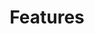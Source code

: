 ---
title: "Features"
description: "Libero consequuntur doloremque amet, cum fugiat ipsam blanditiis corrupti praesentium quis."
draft: false
layout: "features"

features:
  subtitle: "Features of Genezio"
  title: "Focus on what really matters"
  button:
    enable: true
    label: "View All Features"
    icon: "fas fa-arrow-right"
    link: "#!"

  # features_blocks
  features_blocks:
  - title: "1 Fast bootstrap"
    icon: "fas fa-cubes"
    content: "Focus on what really matters and get your project up and running faster than ever."

  - title: "2 Collaborative design"
    icon: "fas fa-hourglass-start"
    content: "Design your API together with your team mates."

  - title: "3 SDK & Stub generation"
    icon: "far fa-flag"
    content: "Once the API is defined we generate the SDK and the stub for it."

  - title: "4 Automatic scaling"
    icon: "far fa-lightbulb"
    content: "You don't have to worry about infrastructure."
    
  - title: "5 Cost adaptive infrastructure"
    icon: "far fa-gem"
    content: "Everything is optimized such that you will pay as much is needed for your requirements."
    
  - title: "6 Multiple environments"
    icon: "fas fa-globe"
    content: "Test locally or on the dev environment and then deploy in production. Everything with 0 effort."
---